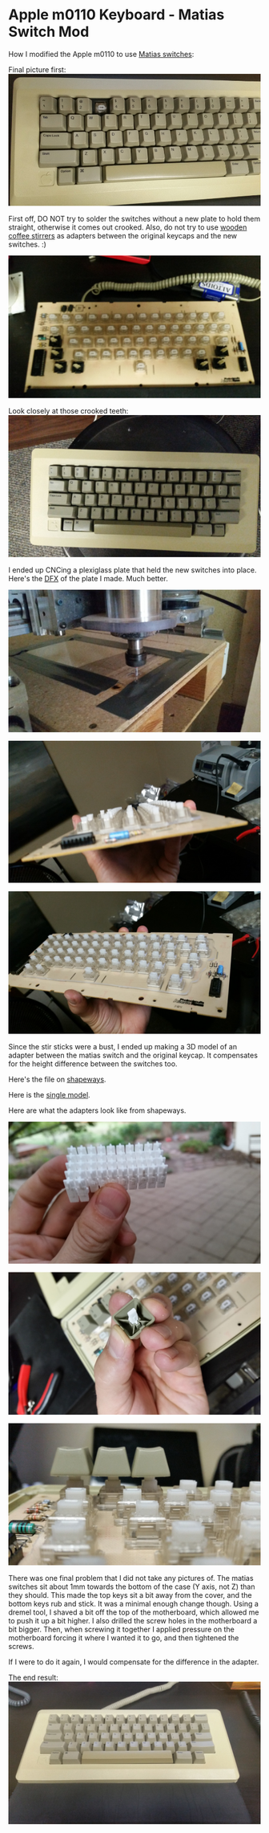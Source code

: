 # Apple m0110 Keyboard - Matias Switch Mod

How I modified the Apple m0110 to use [Matias switches](http://matias.ca/switches/click/):

Final picture first:
![Final No Cap](images/11_final_no_cap.jpg)

First off, DO NOT try to solder the switches without a new plate to hold them straight, otherwise it comes out crooked. Also, do not try to use [wooden coffee stirrers](http://www.amazon.com/Royal-Count-Coffee-Beverage-Stirrers/dp/B001FVPAOE) as adapters between the original keycaps and the new switches. :)

![Original](images/1_original_attempt.jpg)

Look closely at those crooked teeth:
![Crooked](images/2_crooked_teeth.jpg)

I ended up CNCing a plexiglass plate that held the new switches into place. Here's the [DFX](resources/m0110_matias_switch_plate.dxf) of the plate I made. Much better.

![CNC Plate](images/3_cnc_plate.jpg)

![Straight Teeth](images/4_straight_teeth.jpg)

![Straight Teeth 2](images/5_straight_teeth2.jpg)

Since the stir sticks were a bust, I ended up making a 3D model of an adapter between the matias switch and the original keycap. It compensates for the height difference between the switches too.

Here's the file on [shapeways](http://shpws.me/JIun).

Here is the [single model](resources/matias_to_vintage_tee_adapter.stl).

Here are what the adapters look like from shapeways.

![Shapeway Stems](images/7_shapeway_stems.jpg)

![Adapter In](images/8_adapter_in.jpg)

![Kepcaps On](images/9_keycaps_on.jpg)

There was one final problem that I did not take any pictures of. The matias switches sit about 1mm towards the bottom of the case (Y axis, not Z) than they should. This made the top keys sit a bit away from the cover, and the bottom keys rub and stick. It was a minimal enough change though. Using a dremel tool, I shaved a bit off the top of the motherboard, which allowed me to push it up a bit higher. I also drilled the screw holes in the motherboard a bit bigger. Then, when screwing it together I applied pressure on the motherboard forcing it where I wanted it to go, and then tightened the screws.

If I were to do it again, I would compensate for the difference in the adapter.

The end result:
![Final](images/10_final.jpg)
